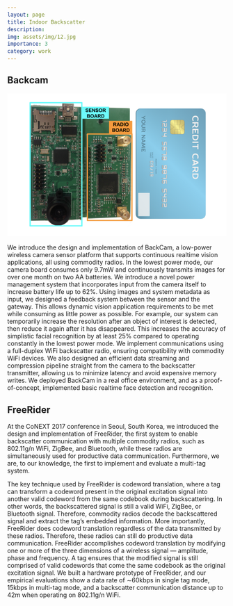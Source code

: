 ```yaml
---
layout: page
title: Indoor Backscatter
description:
img: assets/img/12.jpg
importance: 3
category: work
---
```


## Backcam

<img src="/assets/img/backcam_size_comparison.png" class="img-fluid" alt="Size comparison between Backcam PCB and a credit card">

We introduce the design and implementation of BackCam, a low-power wireless camera sensor platform that supports continuous realtime vision applications, all using commodity radios. In the lowest power mode, our camera board consumes only 9.7mW and continuously transmits images for over one month on two AA batteries. We introduce a novel power management system that incorporates input from the camera itself to increase battery life up to 62%. Using images and system metadata as input, we designed a feedback system between the sensor and the gateway. This allows dynamic vision application requirements to be met while consuming as little power as possible. For example, our system can temporarily increase the resolution after an object of interest is detected, then reduce it again after it has disappeared. This increases the accuracy of simplistic facial recognition by at least 25% compared to operating constantly in the lowest power mode. We implement communications using a full-duplex WiFi backscatter radio, ensuring compatibility with commodity WiFi devices. We also designed an efficient data streaming and compression pipeline straight from the camera to the backscatter transmitter, allowing us to minimize latency and avoid expensive memory writes. We deployed BackCam in a real office environment, and as a proof-of-concept, implemented basic realtime face detection and recognition. 

## FreeRider

At the CoNEXT 2017 conference in Seoul, South Korea, we introduced the design and implementation of FreeRider, the first system to enable backscatter communication with multiple commodity radios, such as 802.11g/n WiFi, ZigBee, and Bluetooth, while these radios are simultaneously used for productive data communication. Furthermore, we are, to our knowledge, the first to implement and evaluate a multi-tag system.

The key technique used by FreeRider is codeword translation, where a tag can transform a codeword present in the original excitation signal into another valid codeword from the same codebook during backscattering. In other words, the backscattered signal is still a valid WiFi, ZigBee, or Bluetooth signal. Therefore, commodity radios decode the backscattered signal and extract the tag’s embedded information. More importantly, FreeRider does codeword translation regardless of the data transmitted by these radios. Therefore, these radios can still do productive data communication. FreeRider accomplishes codeword translation by modifying one or more of the three dimensions of a wireless signal — amplitude, phase and frequency. A tag ensures that the modified signal is still comprised of valid codewords that come the same codebook as the original excitation signal. We built a hardware prototype of FreeRider, and our empirical evaluations show a data rate of ∼60kbps in single tag mode, 15kbps in multi-tag mode, and a backscatter communication distance up to 42m when operating on 802.11g/n WiFi. 
